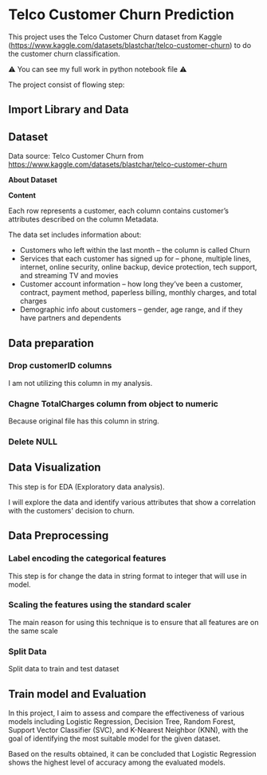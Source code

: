 # Telco Customer Churn Prediction
This project uses the Telco Customer Churn dataset from Kaggle (https://www.kaggle.com/datasets/blastchar/telco-customer-churn) to do the customer churn classification.

:warning: You can see my full work in python notebook file :warning:

The project consist of flowing step:

## Import Library and Data

## Dataset

Data source: Telco Customer Churn
from https://www.kaggle.com/datasets/blastchar/telco-customer-churn

**About Dataset**

**Content**

Each row represents a customer, each column contains customer’s attributes described on the column Metadata.

The data set includes information about:

- Customers who left within the last month – the column is called Churn
- Services that each customer has signed up for – phone, multiple lines, internet, online security, online backup, device protection, tech support, and streaming TV and movies
- Customer account information – how long they’ve been a customer, contract, payment method, paperless billing, monthly charges, and total charges
- Demographic info about customers – gender, age range, and if they have partners and dependents

## Data preparation

### Drop customerID columns
I am not utilizing this column in my analysis.

### Chagne TotalCharges column from object to numeric
Because original file has this column in string.

### Delete NULL

## Data Visualization
This step is for EDA (Exploratory data analysis).

I will explore the data and identify various attributes that show a correlation with the customers' decision to churn.

## Data Preprocessing
### Label encoding the categorical features
This step is for change the data in string format to integer that will use in model.

### Scaling the features using the standard scaler
The main reason for using this technique is to ensure that all features are on the same scale

### Split Data
Split data to train and test dataset

## Train model and Evaluation
In this project, I aim to assess and compare the effectiveness of various models including Logistic Regression, Decision Tree, Random Forest, Support Vector Classifier (SVC), and K-Nearest Neighbor (KNN), with the goal of identifying the most suitable model for the given dataset.

Based on the results obtained, it can be concluded that Logistic Regression shows the highest level of accuracy among the evaluated models.



